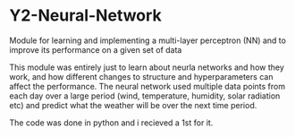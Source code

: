 # Y2-Neural-Network
Module for learning and implementing a multi-layer perceptron (NN) and to improve its performance on a given set of data

This module was entirely just to learn about neurla networks and how they work, and how different changes to structure and hyperparameters can affect the performance.
The neural network used multiple data points from each day over a large period (wind, temperature, humidity, solar radiation etc) and predict what the weather will be over the next time period.

The code was done in python and i recieved a 1st for it.
